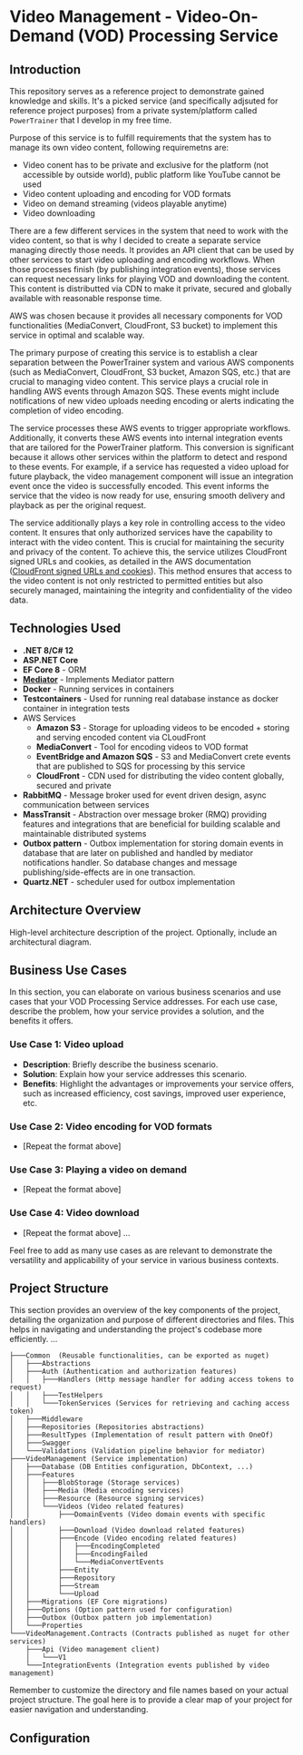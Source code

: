 # Video Management - Video-On-Demand (VOD) Processing Service
## Introduction
This repository serves as a reference project to demonstrate gained knowledge and skills.
It's a picked service (and specifically adjsuted for reference project purposes) from a private system/platform called `PowerTrainer` that I develop in my free time. 

Purpose of this service is to fulfill requirements that the system has to manage its own video content, following requiremetns are:
- Video conent has to be private and exclusive for the platform (not accessible by outside  world), public platform like YouTube cannot be used
- Video content uploading and encoding for VOD formats
- Video on demand streaming (videos playable anytime)
- Video downloading

There are a few different services in the system that need to work with the video content, so that is why I decided to create a separate service managing directly those needs. It provides an API client that can be used by other services to start video uploading and encoding workflows. When those processes finish (by publishing integration events), those services can request necessary links for playing VOD and downloading the content. This content is distributted via CDN to make it private, secured and globally available with reasonable response time.

AWS was chosen because it provides all necessary components for VOD functionalities (MediaConvert, CloudFront, S3 bucket) to implement this service in optimal and scalable way.

The primary purpose of creating this service is to establish a clear separation between the PowerTrainer system and various AWS components (such as MediaConvert, CloudFront, S3 bucket, Amazon SQS, etc.) that are crucial to managing video content. This service plays a crucial role in handling AWS events through Amazon SQS. These events might include notifications of new video uploads needing encoding or alerts indicating the completion of video encoding.

The service processes these AWS events to trigger appropriate workflows. Additionally, it converts these AWS events into internal integration events that are tailored for the PowerTrainer platform. This conversion is significant because it allows other services within the platform to detect and respond to these events. For example, if a service has requested a video upload for future playback, the video management component will issue an integration event once the video is successfully encoded. This event informs the service that the video is now ready for use, ensuring smooth delivery and playback as per the original request.

The service additionally plays a key role in controlling access to the video content. It ensures that only authorized services have the capability to interact with the video content. This is crucial for maintaining the security and privacy of the content. To achieve this, the service utilizes CloudFront signed URLs and cookies, as detailed in the AWS documentation ([CloudFront signed URLs and cookies](https://docs.aws.amazon.com/AmazonCloudFront/latest/DeveloperGuide/PrivateContent.html)). This method ensures that access to the video content is not only restricted to permitted entities but also securely managed, maintaining the integrity and confidentiality of the video data.

## Technologies Used
- **.NET 8/C# 12**
- **ASP.NET Core**
- **EF Core 8** - ORM
- **[Mediator](https://github.com/martinothamar/Mediator)** - Implements Mediator pattern
- **Docker** - Running services in containers
- **Testcontainers** - Used for running real database instance as docker container in integration tests
- AWS Services
    - **Amazon S3** - Storage for uploading videos to be encoded + storing and serving encoded content via CLoudFront
    - **MediaConvert** - Tool for encoding videos to VOD format
    - **EventBridge and Amazon SQS** - S3 and MediaConvert crete events that are published to SQS for processing by this service 
    - **CloudFront** - CDN used for distributing the video content globally, secured and private
- **RabbitMQ** - Message broker used for event driven design, async communication between services
- **MassTransit** - Abstraction over message broker (RMQ) providing features and integrations that are beneficial for building scalable and maintainable distributed systems 
- **Outbox pattern** - Outbox implementation for storing domain events in database that are later on published and handled by mediator notifications handler. So database changes and message publishing/side-effects are in one transaction.
- **Quartz.NET** - scheduler used for outbox implementation

## Architecture Overview
High-level architecture description of the project. Optionally, include an architectural diagram.

## Business Use Cases

In this section, you can elaborate on various business scenarios and use cases that your VOD Processing Service addresses. For each use case, describe the problem, how your service provides a solution, and the benefits it offers.

### Use Case 1: Video upload
- **Description**: Briefly describe the business scenario.
- **Solution**: Explain how your service addresses this scenario.
- **Benefits**: Highlight the advantages or improvements your service offers, such as increased efficiency, cost savings, improved user experience, etc.

### Use Case 2: Video encoding for VOD formats
- [Repeat the format above]

### Use Case 3: Playing a video on demand
- [Repeat the format above]

### Use Case 4: Video download
- [Repeat the format above]
...

Feel free to add as many use cases as are relevant to demonstrate the versatility and applicability of your service in various business contexts.

## Project Structure

This section provides an overview of the key components of the project, detailing the organization and purpose of different directories and files. This helps in navigating and understanding the project's codebase more efficiently.
...
```
├───Common  (Reusable functionalities, can be exported as nuget)
│   ├───Abstractions
│   ├───Auth (Authentication and authorization features)
│   │   ├───Handlers (Http message handler for adding access tokens to request)
│   │   ├───TestHelpers
│   │   └───TokenServices (Services for retrieving and caching access token)
│   ├───Middleware
│   ├───Repositories (Repositories abstractions)
│   ├───ResultTypes (Implementation of result pattern with OneOf)
│   ├───Swagger
│   └───Validations (Validation pipeline behavior for mediator)
├───VideoManagement (Service implementation)
│   ├───Database (DB Entities configuration, DbContext, ...)
│   ├───Features
│   │   ├───BlobStorage (Storage services)
│   │   ├───Media (Media encoding services)
│   │   ├───Resource (Resource signing services)
│   │   └───Videos (Video related features)
│   │       ├───DomainEvents (Video domain events with specific handlers)
│   │       ├───Download (Video download related features)
│   │       ├───Encode (Video encoding related features)
│   │       │   ├───EncodingCompleted
│   │       │   ├───EncodingFailed
│   │       │   └───MediaConvertEvents
│   │       ├───Entity
│   │       ├───Repository
│   │       ├───Stream
│   │       └───Upload
│   ├───Migrations (EF Core migrations)
│   ├───Options (Option pattern used for configuration)
│   ├───Outbox (Outbox pattern job implementation)
│   └───Properties
└───VideoManagement.Contracts (Contracts published as nuget for other services)
    ├───Api (Video management client)
    │   └───V1
    └───IntegrationEvents (Integration events published by video management)
```

Remember to customize the directory and file names based on your actual project structure. The goal here is to provide a clear map of your project for easier navigation and understanding.
## Configuration
